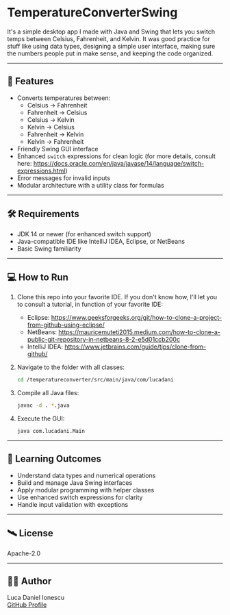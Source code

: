 # TemperatureConverterSwing
It's a simple desktop app I made with Java and Swing that lets you switch temps between Celsius, Fahrenheit, and Kelvin. It was good practice for stuff like using data types, designing a simple user interface, making sure the numbers people put in make sense, and keeping the code organized.

---

## 🚀 Features

- Converts temperatures between:
  - Celsius → Fahrenheit
  - Fahrenheit → Celsius
  - Celsius → Kelvin
  - Kelvin → Celsius
  - Fahrenheit → Kelvin
  - Kelvin → Fahrenheit
- Friendly Swing GUI interface
- Enhanced `switch` expressions for clean logic (for more details, consult here: https://docs.oracle.com/en/java/javase/14/language/switch-expressions.html)
- Error messages for invalid inputs
- Modular architecture with a utility class for formulas

---

## 🛠 Requirements

- JDK 14 or newer (for enhanced switch support)
- Java-compatible IDE like IntelliJ IDEA, Eclipse, or NetBeans
- Basic Swing familiarity

---

## 💻 How to Run

1. Clone this repo into your favorite IDE. If you don't know how, I'll let you to consult a tutorial, in function of your favorite IDE:
   - Eclipse: https://www.geeksforgeeks.org/git/how-to-clone-a-project-from-github-using-eclipse/
   - NetBeans: https://mauricemuteti2015.medium.com/how-to-clone-a-public-git-repository-in-netbeans-8-2-e5d01ccb200c
   - IntelliJ IDEA: https://www.jetbrains.com/guide/tips/clone-from-github/


2. Navigate to the folder with all classes:
   ```bash
   cd /temperatureconverter/src/main/java/com/lucadani
   ```

3. Compile all Java files:
   ```bash
   javac -d . *.java
   ```
4. Execute the GUI:
   ```bash
   java com.lucadani.Main
   ```
---

## 🧠 Learning Outcomes
- Understand data types and numerical operations
- Build and manage Java Swing interfaces
- Apply modular programming with helper classes
- Use enhanced switch expressions for clarity
- Handle input validation with exceptions

---

## 🛰️ License

Apache-2.0

---

## 🧑‍🚀 Author

Luca Daniel Ionescu  
[GitHub Profile](https://github.com/lucadani7)
